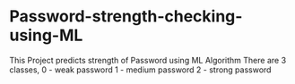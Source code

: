 # Password-strength-checking-using-ML

This Project predicts strength of Password using ML Algorithm
There are 3 classes,
0 - weak password
1 - medium password
2 - strong password
